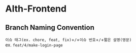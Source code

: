 # Alth-Frontend

## Branch Naming Convention

`이슈 태그(ex. chore, feat, fix)`+`/`+`이슈 번호`+`/`+`짧은 설명(영문)` \
ex. `feat/4/make-login-page`
